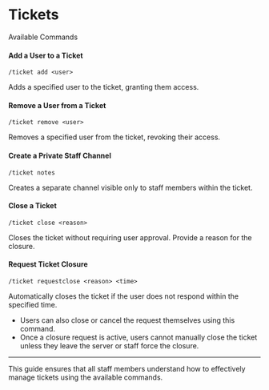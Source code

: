 # Tickets



Available Commands

#### Add a User to a Ticket

```
/ticket add <user>
```

Adds a specified user to the ticket, granting them access.

#### Remove a User from a Ticket

```
/ticket remove <user>
```

Removes a specified user from the ticket, revoking their access.

#### Create a Private Staff Channel

```
/ticket notes
```

Creates a separate channel visible only to staff members within the ticket.

#### Close a Ticket

```
/ticket close <reason>
```

Closes the ticket without requiring user approval. Provide a reason for the closure.

#### Request Ticket Closure

```
/ticket requestclose <reason> <time>
```

Automatically closes the ticket if the user does not respond within the specified time.

* Users can also close or cancel the request themselves using this command.
* Once a closure request is active, users cannot manually close the ticket unless they leave the server or staff force the closure.

***

This guide ensures that all staff members understand how to effectively manage tickets using the available commands.
